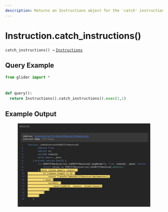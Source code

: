 ```yaml
---
description: Returns an Instructions object for the 'catch' instructions
---
```


# Instruction.catch\_instructions()

`catch_instructions() →` [`Instructions`](./)

## Query Example

```python
from glider import *


def query():  
  return Instructions().catch_instructions().exec(1,1)
```

## Example Output

<figure><img src="../../.gitbook/assets/image (242).png" alt=""><figcaption></figcaption></figure>

